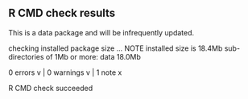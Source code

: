 ## R CMD check results

This is a data package and will be infrequently updated. 

checking installed package size ... NOTE
    installed size is 18.4Mb
    sub-directories of 1Mb or more:
    data  18.0Mb

0 errors v | 0 warnings v | 1 note x

R CMD check succeeded
